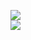 [![](https://img.shields.io/badge/Made%20With-Github%20Spray-lightgrey.svg?style=for-the-badge&logo=github)](https://github.com/Annihil/github-spray#13307)  
[![](https://i.imgur.com/2DrTn0Z.gif)](https://github.com/Annihil/github-spray)